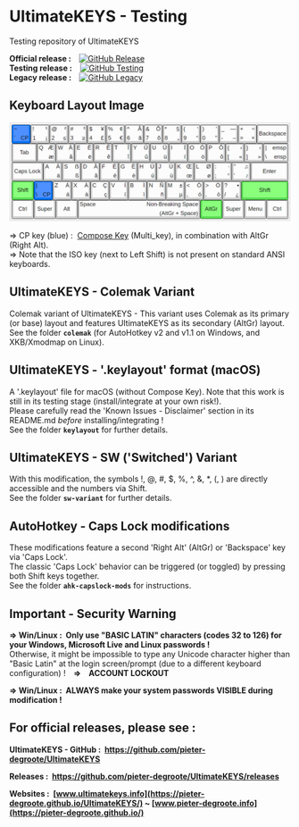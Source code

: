 # UltimateKEYS - Testing

Testing repository of UltimateKEYS

**Official release&nbsp;:**&emsp;[![GitHub Release](https://img.shields.io/github/release/pieter-degroote/UltimateKEYS.svg)](https://github.com/pieter-degroote/UltimateKEYS/releases)  
**Testing release&nbsp;:**&emsp;[![GitHub Testing](https://img.shields.io/github/release/pieter-degroote/UltimateKEYS-testing.svg?label=testing)](https://github.com/pieter-degroote/UltimateKEYS-testing/releases)  
**Legacy release&nbsp;:**&emsp;[![GitHub Legacy](https://img.shields.io/github/release/pieter-degroote/UltimateKEYS-legacy.svg?label=legacy)](https://github.com/pieter-degroote/UltimateKEYS-legacy/releases)

## Keyboard Layout Image

![UltimateKEYS - Keyboard Layout Image](images/UltimateKEYS%20-%20Keyboard%20Layout%20Image.png)

=&gt; CP key (blue) : &nbsp;[Compose Key](https://pieter-degroote.github.io/UltimateKEYS/documentation.html#Compose_Key_Sequences) (Multi_key), in combination with AltGr (Right Alt).  
=&gt; Note that the ISO key (next to Left Shift) is not present on standard ANSI keyboards.

## UltimateKEYS - Colemak Variant

Colemak variant of UltimateKEYS - This variant uses Colemak as its primary (or base) layout and features UltimateKEYS as its secondary (AltGr) layout.  
See the folder **`colemak`** (for AutoHotkey v2 and v1.1 on Windows, and XKB/Xmodmap on Linux).

## UltimateKEYS - '.keylayout' format (macOS)

A '.keylayout' file for macOS (without Compose Key). Note that this work is still in its testing stage (install/integrate at your own risk!).  
Please carefully read the 'Known Issues - Disclaimer' section in its README.md *before* installing/integrating&nbsp;!  
See the folder **`keylayout`** for further details.

## UltimateKEYS - SW ('Switched') Variant

With this modification, the symbols !, @, #, $, %, ^, &, \*, (, ) are directly accessible and the numbers via Shift.  
See the folder **`sw-variant`** for further details.

## AutoHotkey - Caps Lock modifications

These modifications feature a second 'Right Alt' (AltGr) or 'Backspace' key via 'Caps Lock'.  
The classic 'Caps Lock' behavior can be triggered (or toggled) by pressing both Shift keys together.  
See the folder **`ahk-capslock-mods`** for instructions.

## Important - Security Warning

**=&gt; Win/Linux&nbsp;: &nbsp;Only use "BASIC LATIN" characters (codes 32 to 126) for your Windows, Microsoft Live and Linux passwords&nbsp;!**  
Otherwise, it might be impossible to type any Unicode character higher than "Basic Latin" at the login screen/prompt (due to a different keyboard configuration) !&emsp;**=&gt;&emsp;ACCOUNT LOCKOUT**

**=&gt; Win/Linux&nbsp;: &nbsp;ALWAYS make your system passwords VISIBLE during modification&nbsp;!**

## For official releases, please see&nbsp;:

**UltimateKEYS - GitHub&nbsp;: &nbsp;https://github.com/pieter-degroote/UltimateKEYS**

**Releases&nbsp;: &nbsp;https://github.com/pieter-degroote/UltimateKEYS/releases**

**Websites&nbsp;: &nbsp;[www.ultimatekeys.info](https://pieter-degroote.github.io/UltimateKEYS/) ~ [www.pieter-degroote.info](https://pieter-degroote.github.io/)**
